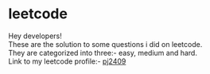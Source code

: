 # leetcode
Hey developers!  
These are the solution to some questions i did on leetcode.  
They are categorized into three:- easy, medium and hard.  
Link to my leetcode profile:-  [pj2409](https://leetcode.com/pj2409/)  
